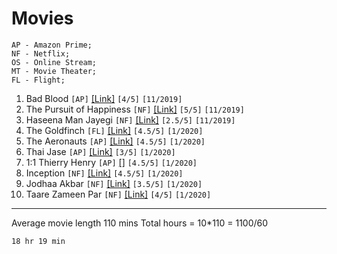 # Movies

```
AP - Amazon Prime;
NF - Netflix;
OS - Online Stream;
MT - Movie Theater;
FL - Flight;
```

1. Bad Blood ```[AP]``` [[Link]](https://www.imdb.com/title/tt1773294/) ```[4/5]``` ```[11/2019]```
2. The Pursuit of Happiness ```[NF]``` [[Link]](https://www.imdb.com/title/tt0454921/) ```[5/5]``` ```[11/2019]```
3. Haseena Man Jayegi ```[NF]``` [[Link]](https://www.imdb.com/title/tt0267548/) ```[2.5/5]``` ```[11/2019]```
4. The Goldfinch ```[FL]``` [[Link]](https://www.imdb.com/title/tt3864056) ```[4.5/5]``` ```[1/2020]```
5. The Aeronauts ```[AP]``` [[Link]](https://www.imdb.com/title/tt6141246/) ```[4.5/5]``` ```[1/2020]```
6. Thai Jase ```[AP]``` [[Link]](https://www.imdb.com/title/tt5545568/) ```[3/5]``` ```[1/2020]```
7. 1:1 Thierry Henry ```[AP]``` [[]](https://www.imdb.com/title/tt2616068/) ```[4.5/5]``` ```[1/2020]```
8. Inception ```[NF]``` [[Link]](https://www.imdb.com/title/tt1375666/) ```[4.5/5]``` ```[1/2020]```
9. Jodhaa Akbar ```[NF]``` [[Link]](https://www.imdb.com/title/tt0449994/) ```[3.5/5]``` ```[1/2020]```
10. Taare Zameen Par ```[NF]``` [[Link]](https://www.imdb.com/title/tt0986264/) ```[4/5]``` ```[1/2020]```

---
Average movie length 110 mins
Total hours = 10*110 = 1100/60 
```
18 hr 19 min
```


<!-- Template 
- Name ```[]``` [[]]() ```[/5]``` ```[/]```
-->
